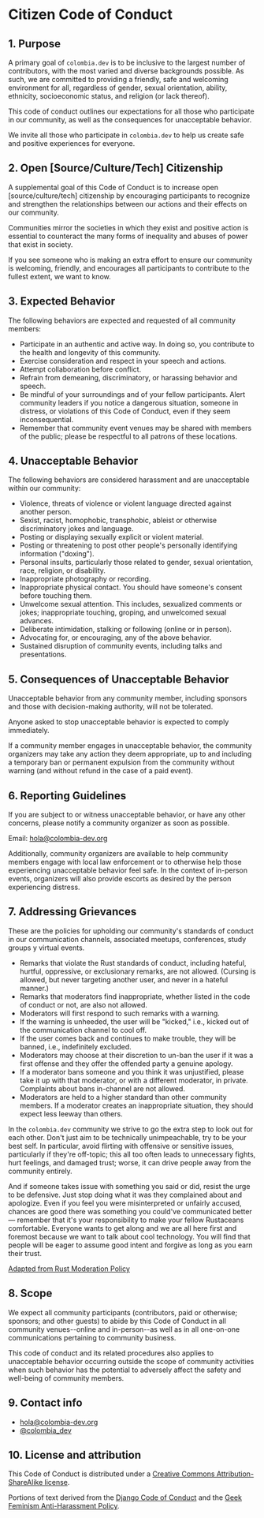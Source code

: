# Citizen Code of Conduct

## 1. Purpose

A primary goal of `colombia.dev` is to be inclusive to the largest number of
contributors, with the most varied and diverse backgrounds possible. As such, we
are committed to providing a friendly, safe and welcoming environment for all,
regardless of gender, sexual orientation, ability, ethnicity, socioeconomic
status, and religion (or lack thereof).

This code of conduct outlines our expectations for all those who participate in
our community, as well as the consequences for unacceptable behavior.

We invite all those who participate in `colombia.dev` to help us create safe and
positive experiences for everyone.

## 2. Open [Source/Culture/Tech] Citizenship

A supplemental goal of this Code of Conduct is to increase open
[source/culture/tech] citizenship by encouraging participants to recognize and
strengthen the relationships between our actions and their effects on our
community.

Communities mirror the societies in which they exist and positive action is
essential to counteract the many forms of inequality and abuses of power that
exist in society.

If you see someone who is making an extra effort to ensure our community is
welcoming, friendly, and encourages all participants to contribute to the
fullest extent, we want to know.

## 3. Expected Behavior

The following behaviors are expected and requested of all community members:

  * Participate in an authentic and active way. In doing so, you contribute to
    the health and longevity of this community.
  * Exercise consideration and respect in your speech and actions.
  * Attempt collaboration before conflict.
  * Refrain from demeaning, discriminatory, or harassing behavior and speech.
  * Be mindful of your surroundings and of your fellow participants. Alert
    community leaders if you notice a dangerous situation, someone in distress,
or violations of this Code of Conduct, even if they seem inconsequential.
  * Remember that community event venues may be shared with members of the
    public; please be respectful to all patrons of these locations.

## 4. Unacceptable Behavior

The following behaviors are considered harassment and are unacceptable within
our community:

  * Violence, threats of violence or violent language directed against another
    person.
  * Sexist, racist, homophobic, transphobic, ableist or otherwise discriminatory
    jokes and language.
  * Posting or displaying sexually explicit or violent material.
  * Posting or threatening to post other people's personally identifying
    information ("doxing").
  * Personal insults, particularly those related to gender, sexual orientation,
    race, religion, or disability.
  * Inappropriate photography or recording.
  * Inappropriate physical contact. You should have someone's consent before
    touching them.
  * Unwelcome sexual attention. This includes, sexualized comments or jokes;
    inappropriate touching, groping, and unwelcomed sexual advances.
  * Deliberate intimidation, stalking or following (online or in person).
  * Advocating for, or encouraging, any of the above behavior.
  * Sustained disruption of community events, including talks and presentations.

## 5. Consequences of Unacceptable Behavior

Unacceptable behavior from any community member, including sponsors and those
with decision-making authority, will not be tolerated.

Anyone asked to stop unacceptable behavior is expected to comply immediately.

If a community member engages in unacceptable behavior, the community organizers
may take any action they deem appropriate, up to and including a temporary ban
or permanent expulsion from the community without warning (and without refund in
the case of a paid event).

## 6. Reporting Guidelines

If you are subject to or witness unacceptable behavior, or have any other
concerns, please notify a community organizer as soon as possible.

Email: hola@colombia-dev.org

Additionally, community organizers are available to help community members
engage with local law enforcement or to otherwise help those experiencing
unacceptable behavior feel safe. In the context of in-person events, organizers
will also provide escorts as desired by the person experiencing distress.

## 7. Addressing Grievances

These are the policies for upholding our community's standards of conduct in our
communication channels, associated meetups, conferences, study groups y virtual
events.

  * Remarks that violate the Rust standards of conduct, including hateful, 
    hurtful, oppressive, or exclusionary remarks, are not allowed. (Cursing is 
    allowed, but never targeting another user, and never in a hateful manner.)
  * Remarks that moderators find inappropriate, whether listed in the code of 
    conduct or not, are also not allowed.
  * Moderators will first respond to such remarks with a warning.
  * If the warning is unheeded, the user will be "kicked," i.e., kicked out of 
    the communication channel to cool off.
  * If the user comes back and continues to make trouble, they will be banned, 
    i.e., indefinitely excluded.
  * Moderators may choose at their discretion to un-ban the user if it was a 
    first offense and they offer the offended party a genuine apology.
  * If a moderator bans someone and you think it was unjustified, please take it 
    up with that moderator, or with a different moderator, in private. 
    Complaints about bans in-channel are not allowed.
  * Moderators are held to a higher standard than other community members. If a
    moderator creates an inappropriate situation, they should expect less leeway
    than others.

In the `colombia.dev` community we strive to go the extra step to look out for 
each other. Don't just aim to be technically unimpeachable, try to be your best 
self. In particular, avoid flirting with offensive or sensitive issues, 
particularly if they're off-topic; this all too often leads to unnecessary 
fights, hurt feelings, and damaged trust; worse, it can drive people away from 
the community entirely.

And if someone takes issue with something you said or did, resist the urge to be
defensive. Just stop doing what it was they complained about and apologize. Even
if you feel you were misinterpreted or unfairly accused, chances are good there
was something you could've communicated better — remember that it's your
responsibility to make your fellow Rustaceans comfortable. Everyone wants to get
along and we are all here first and foremost because we want to talk about cool
technology. You will find that people will be eager to assume good intent and
forgive as long as you earn their trust.

[Adapted from Rust Moderation Policy](https://github.com/rust-lang/rust/wiki/Note-development-policy#moderation)

## 8. Scope

We expect all community participants (contributors, paid or otherwise; sponsors;
and other guests) to abide by this Code of Conduct in all community
venues--online and in-person--as well as in all one-on-one communications
pertaining to community business.

This code of conduct and its related procedures also applies to unacceptable
behavior occurring outside the scope of community activities when such behavior
has the potential to adversely affect the safety and well-being of community
members.

## 9. Contact info

- hola@colombia-dev.org
- [@colombia_dev](https://twitter.com/colombia_dev)

## 10. License and attribution

This Code of Conduct is distributed under a [Creative Commons
Attribution-ShareAlike license](http://creativecommons.org/licenses/by-sa/3.0/). 

Portions of text derived from the [Django Code of
Conduct](https://www.djangoproject.com/conduct/) and the [Geek Feminism
Anti-Harassment
Policy](http://geekfeminism.wikia.com/wiki/Conference_anti-harassment/Policy).
